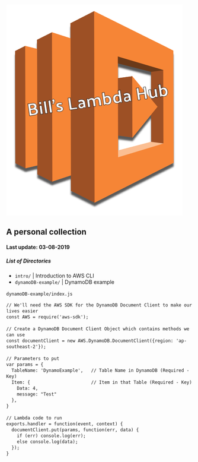<img src="assets/lambda-hub.png"/>

## A personal collection

#### Last update: 03-08-2019

##### List of Directories

* `intro/` | Introduction to AWS CLI
* `dynamoDB-example/` | DynamoDB example


`dynamoDB-example/index.js`
```
// We'll need the AWS SDK for the DynamoDB Document Client to make our lives easier
const AWS = require('aws-sdk');

// Create a DynamoDB Document Client Object which contains methods we can use
const documentClient = new AWS.DynamoDB.DocumentClient({region: 'ap-southeast-2'});

// Parameters to put
var params = {
  TableName: 'DynamoExample',   // Table Name in DynamoDB (Required - Key)
  Item: {                       // Item in that Table (Required - Key)
    Data: 4,
    message: "Test"
  },
}

// Lambda code to run
exports.handler = function(event, context) {
  documentClient.put(params, function(err, data) {
    if (err) console.log(err);
    else console.log(data);
  });
}

```
